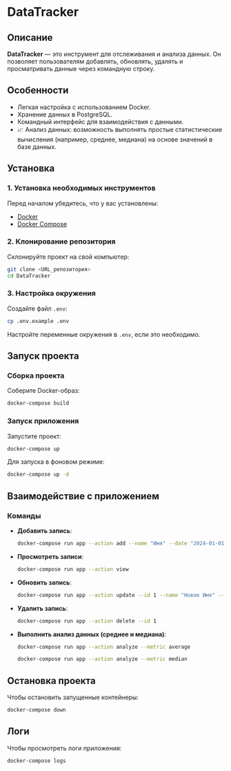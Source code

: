 # DataTracker

## Описание
**DataTracker** — это инструмент для отслеживания и анализа данных. Он позволяет пользователям добавлять, обновлять, удалять и просматривать данные через командную строку.

## Особенности
- Легкая настройка с использованием Docker.
- Хранение данных в PostgreSQL.
- Командный интерфейс для взаимодействия с данными.
- 📈 Анализ данных: возможность выполнять простые статистические вычисления (например, среднее, медиана) на основе значений в базе данных.

## Установка

### 1. Установка необходимых инструментов
Перед началом убедитесь, что у вас установлены:
- [Docker](https://docs.docker.com/get-docker/)
- [Docker Compose](https://docs.docker.com/compose/install/)

### 2. Клонирование репозитория
Склонируйте проект на свой компьютер:
```bash
git clone <URL_репозитория>
cd DataTracker
```

### 3. Настройка окружения
Создайте файл `.env`:
```bash
cp .env.example .env
```
Настройте переменные окружения в `.env`, если это необходимо.

## Запуск проекта

### Сборка проекта
Соберите Docker-образ:
```bash
docker-compose build
```

### Запуск приложения
Запустите проект:
```bash
docker-compose up
```
Для запуска в фоновом режиме:
```bash
docker-compose up -d
```

## Взаимодействие с приложением

### Команды
- **Добавить запись**:
  ```bash
  docker-compose run app --action add --name "Имя" --date "2024-01-01" --value 100
  ```

- **Просмотреть записи**:
  ```bash
  docker-compose run app --action view
  ```

- **Обновить запись**:
  ```bash
  docker-compose run app --action update --id 1 --name "Новое Имя" --date "2024-01-02" --value 150
  ```

- **Удалить запись**:
  ```bash
  docker-compose run app --action delete --id 1
  ```

- **Выполнить анализ данных (среднее и медиана)**:
  ```bash
  docker-compose run app --action analyze --metric average
  ```
  ```bash
  docker-compose run app --action analyze --metric median
  ```

## Остановка проекта
Чтобы остановить запущенные контейнеры:
```bash
docker-compose down
```

## Логи
Чтобы просмотреть логи приложения:
```bash
docker-compose logs
```

